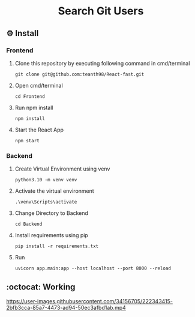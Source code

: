 <div align="center">
    <h1>Search Git Users</h1>
</div>

## ⚙️ Install

### Frontend

1. Clone this repository by executing following command in cmd/terminal

    ```
    git clone git@github.com:teanth98/React-fast.git
    ```
2. Open cmd/terminal

    ```
    cd Frontend
    ```
3. Run npm install

    ```
    npm install
    ```
4. Start the React App

    ```
    npm start
    ```
### Backend 

1. Create Virtual Environment using venv

    ```
    python3.10 -m venv venv
    ```
2. Activate the virtual environment

    ```
    .\venv\Scripts\activate
    ```
3. Change Directory to Backend

    ```
    cd Backend
    ```
4. Install requirements using pip

    ```
    pip install -r requirements.txt
    ```
5. Run

    ```
    uvicorn app.main:app --host localhost --port 8000 --reload
    ```

##  :octocat: Working
https://user-images.githubusercontent.com/34156705/222343415-2bfb3cca-85a7-4473-ad94-50ec3afbd1ab.mp4
